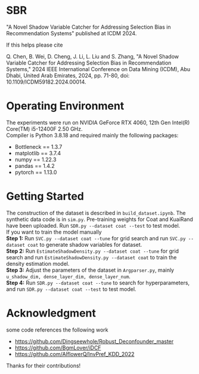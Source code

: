 # SBR
"A Novel Shadow Variable Catcher for Addressing Selection Bias in Recommendation Systems" published at ICDM 2024.

If this helps please cite 

Q. Chen, B. Wei, D. Cheng, J. Li, L. Liu and S. Zhang, "A Novel Shadow Variable Catcher for Addressing Selection Bias in Recommendation Systems," 2024 IEEE International Conference on Data Mining (ICDM), Abu Dhabi, United Arab Emirates, 2024, pp. 71-80, doi: 10.1109/ICDM59182.2024.00014.
# Operating Environment
The experiments were run on NVIDIA GeForce RTX 4060, 12th Gen Intel(R) Core(TM) i5-12400F   2.50 GHz.  
Compiler is Python 3.8.18 and required mainly the following packages:  
* Bottleneck == 1.3.7  
* matplotlib == 3.7.4  
* numpy == 1.22.3  
* pandas == 1.4.2  
* pytorch == 1.13.0  
# Getting Started
The construction of the dataset is described in ```build_dataset.ipynb```. The synthetic data code is in ```sim.py```. Pre-training weights for Coat and KuaiRand have been uploaded. Run ```SDR.py --dataset coat --test``` to test model.  
If you want to train the model manually  
**Step 1:** Run ```SVC.py --dataset coat --tune``` for grid search and run ```SVC.py --dataset coat``` to generate shadow variables for dataset.  
**Step 2:** Run ```EstimateShadowDensity.py --dataset coat --tune``` for grid search and run ```EstimateShadowDensity.py --dataset coat``` to train the density estimation model.  
**Step 3:** Adjust the parameters of the dataset in ```Argparser.py```, mainly ```u_shadow_dim, dense_layer_dim, dense_layer_num```.  
**Step 4:** Run ```SDR.py --dataset coat --tune``` to search for hyperparameters, and run ```SDR.py --dataset coat --test``` to test model.
# Acknowledgment
some code references the following work  
* https://github.com/Dingseewhole/Robust_Deconfounder_master  
* https://github.com/BgmLover/iDCF
* https://github.com/AIflowerQ/InvPref_KDD_2022
  
Thanks for their contributions!
